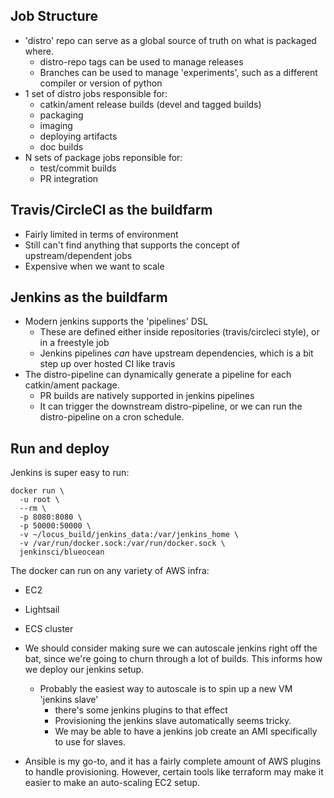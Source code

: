 ## Job Structure

- 'distro' repo can serve as a global source of truth on what is packaged where.
  - distro-repo tags can be used to manage releases
  - Branches can be used to manage 'experiments', such as a different compiler or version of python
- 1 set of distro jobs responsible for:
  - catkin/ament release builds (devel and tagged builds)
  - packaging
  - imaging
  - deploying artifacts
  - doc builds
- N sets of package jobs reponsible for:
  - test/commit builds
  - PR integration

## Travis/CircleCI as the buildfarm

- Fairly limited in terms of environment
- Still can't find anything that supports the concept of upstream/dependent jobs
- Expensive when we want to scale

## Jenkins as the buildfarm

- Modern jenkins supports the 'pipelines' DSL
  - These are defined either inside repositories (travis/circleci style), or in a freestyle job
  - Jenkins pipelines *can* have upstream dependencies, which is a bit step up over hosted CI like travis
- The distro-pipeline can dynamically generate a pipeline for each catkin/ament package.
  - PR builds are natively supported in jenkins pipelines
  - It can trigger the downstream distro-pipeline, or we can run the distro-pipeline on a cron schedule.

## Run and deploy

Jenkins is super easy to run:

```
docker run \
  -u root \
  --rm \
  -p 8080:8080 \
  -p 50000:50000 \
  -v ~/locus_build/jenkins_data:/var/jenkins_home \
  -v /var/run/docker.sock:/var/run/docker.sock \
  jenkinsci/blueocean
```

The docker can run on any variety of AWS infra:
  - EC2
  - Lightsail
  - ECS cluster

- We should consider making sure we can autoscale jenkins right off the bat, since we're going to churn through a lot of builds. This informs how we deploy our jenkins setup.
  - Probably the easiest way to autoscale is to spin up a new VM 'jenkins slave'
    - there's some jenkins plugins to that effect
    - Provisioning the jenkins slave automatically seems tricky.
    - We may be able to have a jenkins job create an AMI specifically to use for slaves.

- Ansible is my go-to, and it has a fairly complete amount of AWS plugins to handle provisioning. However, certain tools like terraform may make it easier to make an auto-scaling EC2 setup.
